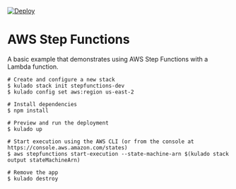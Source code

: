 [![Deploy](https://get.kulado.com/new/button.svg)](https://app.kulado.com/new)

# AWS Step Functions

A basic example that demonstrates using AWS Step Functions with a Lambda function.

```
# Create and configure a new stack
$ kulado stack init stepfunctions-dev
$ kulado config set aws:region us-east-2

# Install dependencies
$ npm install

# Preview and run the deployment
$ kulado up

# Start execution using the AWS CLI (or from the console at https://console.aws.amazon.com/states)
$ aws stepfunctions start-execution --state-machine-arn $(kulado stack output stateMachineArn)

# Remove the app
$ kulado destroy
```
